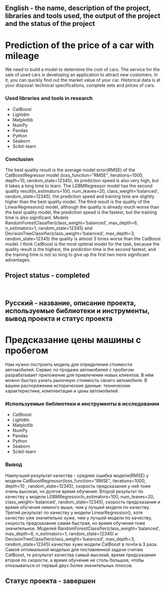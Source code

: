 
## English - the name, description of the project, libraries and tools used, the output of the project and the status of the project

# Prediction of the price of a car with mileage
We need to build a model to determine the cost of cars. The service for the sale of used cars is developing an application to attract new customers. In it, you can quickly find out the market value of your car. Historical data is at your disposal: technical specifications, complete sets and prices of cars.

### Used libraries and tools in research
* CatBoost
* Lightdm
* Matplotlib
* NumPy
* Pandas
* Python
* Seaborn
* Scikit-learn

### Conclusion
The best quality result is the average model error(RMSE) of the CatBoostRegressor model (loss_function="RMSE", iterations=1000, depth=10, random_state=12345), its prediction speed is also very high, but it takes a long time to learn.
The LGBMRegressor model has the second quality result(n_estimators=100, num_leaves=20, class_weight='balanced', random_state=12345), the prediction speed and training time are slightly higher than the best quality model.
The third result is the quality of the LinearRegression() model, although the quality is already much worse than the best quality model, the prediction speed is the fastest, but the training time is also significant.
Models RandomForestClassifier(class_weight='balanced', max_depth=6, n_estimators=1, random_state=12345) and DecisionTreeClassifier(class_weight='balanced', max_depth=3, random_state=12345) the quality is almost 3 times worse than the CatBoost model.
I think CatBoost is the most optimal model for the task, because the quality result is the highest, the prediction time is the second fastest, and the training time is not so long to give up the first two more significant advantages.

## Project status - completed
<br>

## Русский - название, описание проекта, используемые библиотеки и инструменты, вывод проекта и статус проекта

#  Предсказание цены машины с пробегом
Нам нужно построить модель для определения стоимости автомобилей. Сервис по продаже автомобилей с пробегом разрабатывает приложение для привлечения новых клиентов. В нём можно быстро узнать рыночную стоимость своего автомобиля. В вашем распоряжении исторические данные: технические характеристики, комплектации и цены автомобилей.

### Используемые библиотеки и инструменты в исследовании
* CatBoost
* Lightdm
* Matplotlib
* NumPy
* Pandas
* Python
* Seaborn
* Scikit-learn

### Вывод
Наилучший результат качества - средняя ошибка модели(RMSE) у модели CatBoostRegressor(loss_function="RMSE", iterations=1000, depth=10 , random_state=12345), скорость предсказания у неё тоже очень высокая, но долгое время обучения.
Второй результат по качеству у модели LGBMRegressor(n_estimators=100, num_leaves=20, class_weight='balanced', random_state=12345), скорость предсказания и время обучения немного выше, чем у лучшей модели по качеству.
Третий результат по качеству у модели LinearRegression(), хотя качество уже значительно хуже, чем у лучшей модели по качеству, скорость предсказания самая быстрая, но время обучения тоже значительное.
Моделей RandomForestClassifier(class_weight='balanced', max_depth=6, n_estimators=1, random_state=12345) и DecisionTreeClassifier(class_weight='balanced', max_depth=3, random_state=12345) качество хуже модели CatBoost в почти в 3 раза.
Самой оптимальной моделью для поставленной задачи считаю CatBoost, тк результат качества самый высокий, время предсказания второе по скорости, а время обучение не столь большое, чтобы отказываться от первый двух более значительных плюсов.

## Статус проекта - завершен
